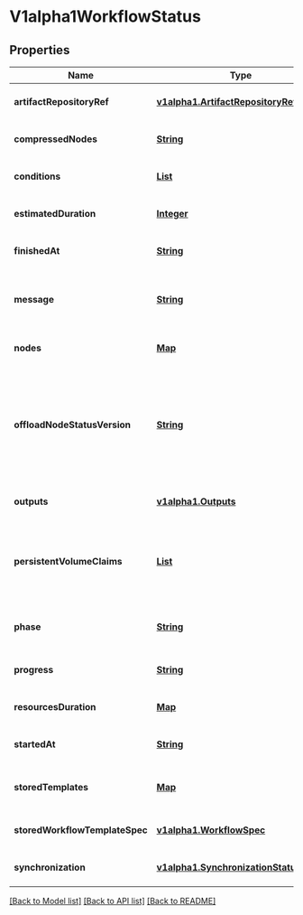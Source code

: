 # V1alpha1WorkflowStatus
## Properties

Name | Type | Description | Notes
------------ | ------------- | ------------- | -------------
**artifactRepositoryRef** | [**v1alpha1.ArtifactRepositoryRefStatus**](v1alpha1.ArtifactRepositoryRefStatus.md) |  | [optional] [default to null]
**compressedNodes** | [**String**](string.md) | Compressed and base64 decoded Nodes map | [optional] [default to null]
**conditions** | [**List**](v1alpha1.Condition.md) | Conditions is a list of conditions the Workflow may have | [optional] [default to null]
**estimatedDuration** | [**Integer**](integer.md) | EstimatedDuration in seconds. | [optional] [default to null]
**finishedAt** | [**String**](string.md) | Time at which this workflow completed | [optional] [default to null]
**message** | [**String**](string.md) | A human readable message indicating details about why the workflow is in this condition. | [optional] [default to null]
**nodes** | [**Map**](v1alpha1.NodeStatus.md) |  | [optional] [default to null]
**offloadNodeStatusVersion** | [**String**](string.md) | Whether on not node status has been offloaded to a database. If exists, then Nodes and CompressedNodes will be empty. This will actually be populated with a hash of the offloaded data. | [optional] [default to null]
**outputs** | [**v1alpha1.Outputs**](v1alpha1.Outputs.md) |  | [optional] [default to null]
**persistentVolumeClaims** | [**List**](v1.Volume.md) | PersistentVolumeClaims tracks all PVCs that were created as part of the workflow. The contents of this list are drained at the end of the workflow. | [optional] [default to null]
**phase** | [**String**](string.md) | Phase a simple, high-level summary of where the workflow is in its lifecycle. | [optional] [default to null]
**progress** | [**String**](string.md) | Progress to completion | [optional] [default to null]
**resourcesDuration** | [**Map**](integer.md) |  | [optional] [default to null]
**startedAt** | [**String**](string.md) | Time at which this workflow started | [optional] [default to null]
**storedTemplates** | [**Map**](v1alpha1.Template.md) | StoredTemplates is a mapping between a template ref and the node&#39;s status. | [optional] [default to null]
**storedWorkflowTemplateSpec** | [**v1alpha1.WorkflowSpec**](v1alpha1.WorkflowSpec.md) |  | [optional] [default to null]
**synchronization** | [**v1alpha1.SynchronizationStatus**](v1alpha1.SynchronizationStatus.md) |  | [optional] [default to null]

[[Back to Model list]](../README.md#documentation-for-models) [[Back to API list]](../README.md#documentation-for-api-endpoints) [[Back to README]](../README.md)

